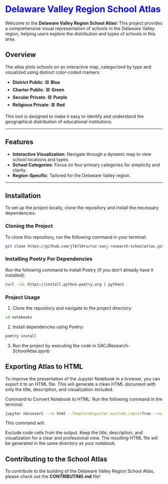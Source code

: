 # <span style="color:blue">Delaware Valley Region School Atlas</span>

Welcome to the **Delaware Valley Region School Atlas**! This project provides a comprehensive visual representation of schools in the Delaware Valley region, helping users explore the distribution and types of schools in this area.

## Overview

The atlas plots schools on an interactive map, categorized by type and visualized using distinct color-coded markers:  
- **District Public**: 🟦 **Blue**  
- **Charter Public**: 🟩 **Green**  
- **Secular Private**: 🟪 **Purple**  
- **Religious Private**: 🟥 **Red**

This tool is designed to make it easy to identify and understand the geographical distribution of educational institutions.

---

## Features

- **Interactive Visualization**: Navigate through a dynamic map to view school locations and types.  
- **School Categories**: Focus on four primary categories for simplicity and clarity.  
- **Region-Specific**: Tailored for the Delaware Valley region.

---

## Installation

To set up the project locally, clone the repository and install the necessary dependencies:

### Cloning the Project
To clone this repository, run the following command in your terminal:

```bash
git clone https://github.com/jlb719ru/ruc-sacj-research-schoolatlas.git
```

### Installing Poetry For Dependencies
Run the following command to install Poetry (if you don’t already have it installed):

``` bash
curl -sSL https://install.python-poetry.org | python3 -
```
### Project Usage
1. Clone the repository and navigate to the project directory:

``` bash
cd notebooks
``` 

2. Install dependencies using Poetry:

```bash
poetry install
```

3. Run the project by executing the code in SACJResearch-SchoolAtlas.ipynb

## Exporting Atlas to HTML
To improve the presentation of the Jupyter Notebook in a browser, you can export it to an HTML file. This will generate a clean HTML document with only the title, description, and visualization included.

Command to Convert Notebook to HTML:
Run the following command in the terminal:

``` bash
jupyter nbconvert --to html --TemplateExporter.exclude_input=True --no-input --TemplateExporter.exclude_output=False SACJResearch_SchoolAtlas.ipynb
```

This command will:

Exclude code cells from the output.
Keep the title, description, and visualization for a clear and professional view.
The resulting HTML file will be generated in the same directory as your notebook.

## Contributing to the School Atlas
To contribute to the building of the Delaware Valley Region School Atlas, please check out the **CONTRIBUTING.md** file!
